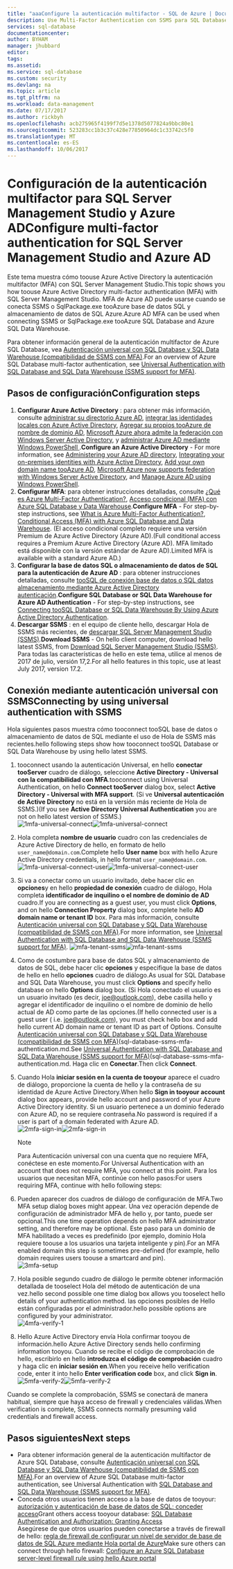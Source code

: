 ```yaml
---
title: "aaaConfigure la autenticación multifactor - SQL de Azure | Documentos de Microsoft"
description: Use Multi-Factor Authentication con SSMS para SQL Database y SQL Data Warehouse.
services: sql-database
documentationcenter: 
author: BYHAM
manager: jhubbard
editor: 
tags: 
ms.assetid: 
ms.service: sql-database
ms.custom: security
ms.devlang: na
ms.topic: article
ms.tgt_pltfrm: na
ms.workload: data-management
ms.date: 07/17/2017
ms.author: rickbyh
ms.openlocfilehash: acb275965f4199f7d5e1378d5077824a9bbc80e1
ms.sourcegitcommit: 523283cc1b3c37c428e77850964dc1c33742c5f0
ms.translationtype: MT
ms.contentlocale: es-ES
ms.lasthandoff: 10/06/2017
---
```

# <a name="configure-multi-factor-authentication-for-sql-server-management-studio-and-azure-ad"></a><span data-ttu-id="357e1-103">Configuración de la autenticación multifactor para SQL Server Management Studio y Azure AD</span><span class="sxs-lookup"><span data-stu-id="357e1-103">Configure multi-factor authentication for SQL Server Management Studio and Azure AD</span></span>

<span data-ttu-id="357e1-104">Este tema muestra cómo toouse Azure Active Directory la autenticación multifactor (MFA) con SQL Server Management Studio.</span><span class="sxs-lookup"><span data-stu-id="357e1-104">This topic shows you how toouse Azure Active Directory multi-factor authentication (MFA) with SQL Server Management Studio.</span></span> <span data-ttu-id="357e1-105">MFA de Azure AD puede usarse cuando se conecta SSMS o SqlPackage.exe tooAzure base de datos SQL y almacenamiento de datos de SQL Azure.</span><span class="sxs-lookup"><span data-stu-id="357e1-105">Azure AD MFA can be used when connecting SSMS or SqlPackage.exe tooAzure SQL Database and Azure SQL Data Warehouse.</span></span>

<span data-ttu-id="357e1-106">Para obtener información general de la autenticación multifactor de Azure SQL Database, vea [Autenticación universal con SQL Database y SQL Data Warehouse (compatibilidad de SSMS con MFA)](sql-database-ssms-mfa-authentication.md).</span><span class="sxs-lookup"><span data-stu-id="357e1-106">For an overview of Azure SQL Database multi-factor authentication, see [Universal Authentication with SQL Database and SQL Data Warehouse (SSMS support for MFA)](sql-database-ssms-mfa-authentication.md).</span></span>

## <a name="configuration-steps"></a><span data-ttu-id="357e1-107">Pasos de configuración</span><span class="sxs-lookup"><span data-stu-id="357e1-107">Configuration steps</span></span>

1. <span data-ttu-id="357e1-108">**Configurar Azure Active Directory** : para obtener más información, consulte [administrar su directorio Azure AD](https://msdn.microsoft.com/library/azure/hh967611.aspx), [integrar las identidades locales con Azure Active Directory](../active-directory/active-directory-aadconnect.md), [Agregar su propios tooAzure de nombre de dominio AD](https://azure.microsoft.com/blog/2012/11/28/windows-azure-now-supports-federation-with-windows-server-active-directory/), [Microsoft Azure ahora admite la federación con Windows Server Active Directory](https://azure.microsoft.com/blog/2012/11/28/windows-azure-now-supports-federation-with-windows-server-active-directory/), y [administrar Azure AD mediante Windows PowerShell ](https://msdn.microsoft.com/library/azure/jj151815.aspx).</span><span class="sxs-lookup"><span data-stu-id="357e1-108">**Configure an Azure Active Directory** - For more information, see [Administering your Azure AD directory](https://msdn.microsoft.com/library/azure/hh967611.aspx), [Integrating your on-premises identities with Azure Active Directory](../active-directory/active-directory-aadconnect.md), [Add your own domain name tooAzure AD](https://azure.microsoft.com/blog/2012/11/28/windows-azure-now-supports-federation-with-windows-server-active-directory/), [Microsoft Azure now supports federation with Windows Server Active Directory](https://azure.microsoft.com/blog/2012/11/28/windows-azure-now-supports-federation-with-windows-server-active-directory/), and [Manage Azure AD using Windows PowerShell](https://msdn.microsoft.com/library/azure/jj151815.aspx).</span></span>
2. <span data-ttu-id="357e1-109">**Configurar MFA**: para obtener instrucciones detalladas, consulte [¿Qué es Azure Multi-Factor Authentication?](../multi-factor-authentication/multi-factor-authentication.md), [Acceso condicional (MFA) con Azure SQL Database y Data Warehouse](sql-database-conditional-access.md).</span><span class="sxs-lookup"><span data-stu-id="357e1-109">**Configure MFA** - For step-by-step instructions, see [What is Azure Multi-Factor Authentication?](../multi-factor-authentication/multi-factor-authentication.md), [Conditional Access (MFA) with Azure SQL Database and Data Warehouse](sql-database-conditional-access.md).</span></span> <span data-ttu-id="357e1-110">(El acceso condicional completo requiere una versión Premium de Azure Active Directory (Azure AD).</span><span class="sxs-lookup"><span data-stu-id="357e1-110">(Full conditional access requires a Premium Azure Active Directory (Azure AD).</span></span> <span data-ttu-id="357e1-111">MFA limitado está disponible con la versión estándar de Azure AD).</span><span class="sxs-lookup"><span data-stu-id="357e1-111">Limited MFA is available with a standard Azure AD.)</span></span>
3. <span data-ttu-id="357e1-112">**Configurar la base de datos SQL o almacenamiento de datos de SQL para la autenticación de Azure AD** : para obtener instrucciones detalladas, consulte [tooSQL de conexión base de datos o SQL datos almacenamiento mediante Azure Active Directory autenticación](sql-database-aad-authentication.md).</span><span class="sxs-lookup"><span data-stu-id="357e1-112">**Configure SQL Database or SQL Data Warehouse for Azure AD Authentication** - For step-by-step instructions, see [Connecting tooSQL Database or SQL Data Warehouse By Using Azure Active Directory Authentication](sql-database-aad-authentication.md).</span></span>
4. <span data-ttu-id="357e1-113">**Descargar SSMS** : en el equipo de cliente hello, descargar Hola de SSMS más recientes, de [descargar SQL Server Management Studio (SSMS)](https://msdn.microsoft.com/library/mt238290.aspx).</span><span class="sxs-lookup"><span data-stu-id="357e1-113">**Download SSMS** - On hello client computer, download hello latest SSMS, from [Download SQL Server Management Studio (SSMS)](https://msdn.microsoft.com/library/mt238290.aspx).</span></span> <span data-ttu-id="357e1-114">Para todas las características de hello en este tema, utilice al menos de 2017 de julio, versión 17,2.</span><span class="sxs-lookup"><span data-stu-id="357e1-114">For all hello features in this topic, use at least July 2017, version 17.2.</span></span>  

## <a name="connecting-by-using-universal-authentication-with-ssms"></a><span data-ttu-id="357e1-115">Conexión mediante autenticación universal con SSMS</span><span class="sxs-lookup"><span data-stu-id="357e1-115">Connecting by using universal authentication with SSMS</span></span>

<span data-ttu-id="357e1-116">Hola siguientes pasos muestra cómo tooconnect tooSQL base de datos o almacenamiento de datos de SQL mediante el uso de Hola de SSMS más recientes.</span><span class="sxs-lookup"><span data-stu-id="357e1-116">hello following steps show how tooconnect tooSQL Database or SQL Data Warehouse by using hello latest SSMS.</span></span>

1. <span data-ttu-id="357e1-117">tooconnect usando la autenticación Universal, en hello **conectar tooServer** cuadro de diálogo, seleccione **Active Directory - Universal con la compatibilidad con MFA**.</span><span class="sxs-lookup"><span data-stu-id="357e1-117">tooconnect using Universal Authentication, on hello **Connect tooServer** dialog box, select **Active Directory - Universal with MFA support**.</span></span> <span data-ttu-id="357e1-118">(Si ve **Universal autenticación de Active Directory** no está en la versión más reciente de Hola de SSMS.)</span><span class="sxs-lookup"><span data-stu-id="357e1-118">(If you see **Active Directory Universal Authentication** you are not on hello latest version of SSMS.)</span></span>  
   <span data-ttu-id="357e1-119">![1mfa-universal-connect][1]</span><span class="sxs-lookup"><span data-stu-id="357e1-119">![1mfa-universal-connect][1]</span></span>  
2. <span data-ttu-id="357e1-120">Hola completa **nombre de usuario** cuadro con las credenciales de Azure Active Directory de hello, en formato de hello `user_name@domain.com`.</span><span class="sxs-lookup"><span data-stu-id="357e1-120">Complete hello **User name** box with hello Azure Active Directory credentials, in hello format `user_name@domain.com`.</span></span>  
   <span data-ttu-id="357e1-121">![1mfa-universal-connect-user](./media/sql-database-ssms-mfa-auth/1mfa-universal-connect-user.png)</span><span class="sxs-lookup"><span data-stu-id="357e1-121">![1mfa-universal-connect-user](./media/sql-database-ssms-mfa-auth/1mfa-universal-connect-user.png)</span></span>   
3. <span data-ttu-id="357e1-122">Si va a conectar como un usuario invitado, debe hacer clic en **opciones**y en hello **propiedad de conexión** cuadro de diálogo, Hola completa **identificador de inquilino o el nombre de dominio de AD** cuadro.</span><span class="sxs-lookup"><span data-stu-id="357e1-122">If you are connecting as a guest user, you must click **Options**, and on hello **Connection Property** dialog box, complete hello **AD domain name or tenant ID** box.</span></span> <span data-ttu-id="357e1-123">Para más información, consulte [Autenticación universal con SQL Database y SQL Data Warehouse (compatibilidad de SSMS con MFA)](sql-database-ssms-mfa-authentication.md).</span><span class="sxs-lookup"><span data-stu-id="357e1-123">For more information, see [Universal Authentication with SQL Database and SQL Data Warehouse (SSMS support for MFA)](sql-database-ssms-mfa-authentication.md).</span></span>
   <span data-ttu-id="357e1-124">![mfa-tenant-ssms](./media/sql-database-ssms-mfa-auth/mfa-tenant-ssms.png)</span><span class="sxs-lookup"><span data-stu-id="357e1-124">![mfa-tenant-ssms](./media/sql-database-ssms-mfa-auth/mfa-tenant-ssms.png)</span></span>   
4. <span data-ttu-id="357e1-125">Como de costumbre para base de datos SQL y almacenamiento de datos de SQL, debe hacer clic **opciones** y especifique la base de datos de hello en hello **opciones** cuadro de diálogo.</span><span class="sxs-lookup"><span data-stu-id="357e1-125">As usual for SQL Database and SQL Data Warehouse, you must click **Options** and specify hello database on hello **Options** dialog box.</span></span> <span data-ttu-id="357e1-126">(Si Hola conectado el usuario es un usuario invitado (es decir, joe@outlook.com), debe casilla hello y agregar el identificador de inquilino o el nombre de dominio de hello actual de AD como parte de las opciones.</span><span class="sxs-lookup"><span data-stu-id="357e1-126">(If hello connected user is a guest user ( i.e. joe@outlook.com), you must check hello box and add hello current AD domain name or tenant ID as part of Options.</span></span> <span data-ttu-id="357e1-127">Consulte [Autenticación universal con SQL Database y SQL Data Warehouse (compatibilidad de SSMS con MFA)]()(sql-database-ssms-mfa-authentication.md.</span><span class="sxs-lookup"><span data-stu-id="357e1-127">See [Universal Authentication with SQL Database and SQL Data Warehouse (SSMS support for MFA)]()(sql-database-ssms-mfa-authentication.md.</span></span> <span data-ttu-id="357e1-128">Haga clic en **Conectar**.</span><span class="sxs-lookup"><span data-stu-id="357e1-128">Then click **Connect**.</span></span>  
5. <span data-ttu-id="357e1-129">Cuando Hola **iniciar sesión en la cuenta de tooyour** aparece el cuadro de diálogo, proporcione la cuenta de hello y la contraseña de su identidad de Azure Active Directory.</span><span class="sxs-lookup"><span data-stu-id="357e1-129">When hello **Sign in tooyour account** dialog box appears, provide hello account and password of your Azure Active Directory identity.</span></span> <span data-ttu-id="357e1-130">Si un usuario pertenece a un dominio federado con Azure AD, no se requiere contraseña.</span><span class="sxs-lookup"><span data-stu-id="357e1-130">No password is required if a user is part of a domain federated with Azure AD.</span></span>  
   <span data-ttu-id="357e1-131">![2mfa-sign-in][2]</span><span class="sxs-lookup"><span data-stu-id="357e1-131">![2mfa-sign-in][2]</span></span>  

   > [!NOTE]
   > <span data-ttu-id="357e1-132">Para Autenticación universal con una cuenta que no requiere MFA, conéctese en este momento.</span><span class="sxs-lookup"><span data-stu-id="357e1-132">For Universal Authentication with an account that does not require MFA, you connect at this point.</span></span> <span data-ttu-id="357e1-133">Para los usuarios que necesitan MFA, continúe con hello pasos:</span><span class="sxs-lookup"><span data-stu-id="357e1-133">For users requiring MFA, continue with hello following steps:</span></span>
   >  
   
6. <span data-ttu-id="357e1-134">Pueden aparecer dos cuadros de diálogo de configuración de MFA.</span><span class="sxs-lookup"><span data-stu-id="357e1-134">Two MFA setup dialog boxes might appear.</span></span> <span data-ttu-id="357e1-135">Una vez operación depende de configuración de administrador MFA de hello y, por tanto, puede ser opcional.</span><span class="sxs-lookup"><span data-stu-id="357e1-135">This one time operation depends on hello MFA administrator setting, and therefore may be optional.</span></span> <span data-ttu-id="357e1-136">Este paso para un dominio de MFA habilitado a veces es predefinido (por ejemplo, dominio Hola requiere toouse a los usuarios una tarjeta inteligente y pin).</span><span class="sxs-lookup"><span data-stu-id="357e1-136">For an MFA enabled domain this step is sometimes pre-defined (for example, hello domain requires users toouse a smartcard and pin).</span></span>  
   ![3mfa-setup][3]  
7. <span data-ttu-id="357e1-138">Hola posible segundo cuadro de diálogo le permite obtener información detallada de tooselect Hola del método de autenticación de una vez.</span><span class="sxs-lookup"><span data-stu-id="357e1-138">hello second possible one time dialog box allows you tooselect hello details of your authentication method.</span></span> <span data-ttu-id="357e1-139">las opciones posibles de Hello están configuradas por el administrador.</span><span class="sxs-lookup"><span data-stu-id="357e1-139">hello possible options are configured by your administrator.</span></span>  
   ![4mfa-verify-1][4]  
8. <span data-ttu-id="357e1-141">Hello Azure Active Directory envía Hola confirmar tooyou de información.</span><span class="sxs-lookup"><span data-stu-id="357e1-141">hello Azure Active Directory sends hello confirming information tooyou.</span></span> <span data-ttu-id="357e1-142">Cuando se recibe el código de comprobación de hello, escribirlo en hello **introduzca el código de comprobación** cuadro y haga clic en **iniciar sesión en**.</span><span class="sxs-lookup"><span data-stu-id="357e1-142">When you receive hello verification code, enter it into hello **Enter verification code** box, and click **Sign in**.</span></span>  
   <span data-ttu-id="357e1-143">![5mfa-verify-2][5]</span><span class="sxs-lookup"><span data-stu-id="357e1-143">![5mfa-verify-2][5]</span></span>  

<span data-ttu-id="357e1-144">Cuando se complete la comprobación, SSMS se conectará de manera habitual, siempre que haya acceso de firewall y credenciales válidas.</span><span class="sxs-lookup"><span data-stu-id="357e1-144">When verification is complete, SSMS connects normally presuming valid credentials and firewall access.</span></span>

## <a name="next-steps"></a><span data-ttu-id="357e1-145">Pasos siguientes</span><span class="sxs-lookup"><span data-stu-id="357e1-145">Next steps</span></span>

* <span data-ttu-id="357e1-146">Para obtener información general de la autenticación multifactor de Azure SQL Database, consulte [Autenticación universal con SQL Database y SQL Data Warehouse (compatibilidad de SSMS con MFA)](sql-database-ssms-mfa-authentication.md).</span><span class="sxs-lookup"><span data-stu-id="357e1-146">For an overview of Azure SQL Database multi-factor authentication, see Universal Authentication with [SQL Database and SQL Data Warehouse (SSMS support for MFA)](sql-database-ssms-mfa-authentication.md).</span></span>
* <span data-ttu-id="357e1-147">Conceda otros usuarios tienen acceso a la base de datos de tooyour: [autorización y autenticación de base de datos de SQL: conceder acceso](sql-database-manage-logins.md)</span><span class="sxs-lookup"><span data-stu-id="357e1-147">Grant others access tooyour database: [SQL Database Authentication and Authorization: Granting Access](sql-database-manage-logins.md)</span></span>  
<span data-ttu-id="357e1-148">Asegúrese de que otros usuarios pueden conectarse a través de firewall de hello: [regla de firewall de configurar un nivel de servidor de base de datos de SQL Azure mediante Hola portal de Azure](sql-database-configure-firewall-settings.md)</span><span class="sxs-lookup"><span data-stu-id="357e1-148">Make sure others can connect through hello firewall: [Configure an Azure SQL Database server-level firewall rule using hello Azure portal](sql-database-configure-firewall-settings.md)</span></span>


[1]: ./media/sql-database-ssms-mfa-auth/1mfa-universal-connect.png
[2]: ./media/sql-database-ssms-mfa-auth/2mfa-sign-in.png
[3]: ./media/sql-database-ssms-mfa-auth/3mfa-setup.png
[4]: ./media/sql-database-ssms-mfa-auth/4mfa-verify-1.png
[5]: ./media/sql-database-ssms-mfa-auth/5mfa-verify-2.png

